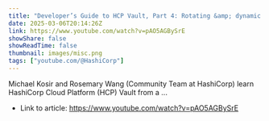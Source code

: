 ```yaml
---
title: "Developer’s Guide to HCP Vault, Part 4: Rotating &amp; dynamic secrets"
date: 2025-03-06T20:14:26Z
link: https://www.youtube.com/watch?v=pAO5AGBySrE
showShare: false
showReadTime: false
thumbnail: images/misc.png
tags: ["youtube.com/@HashiCorp"]
---
```

Michael Kosir and Rosemary Wang (Community Team at HashiCorp) learn HashiCorp Cloud Platform (HCP) Vault from a ...

- Link to article: https://www.youtube.com/watch?v=pAO5AGBySrE